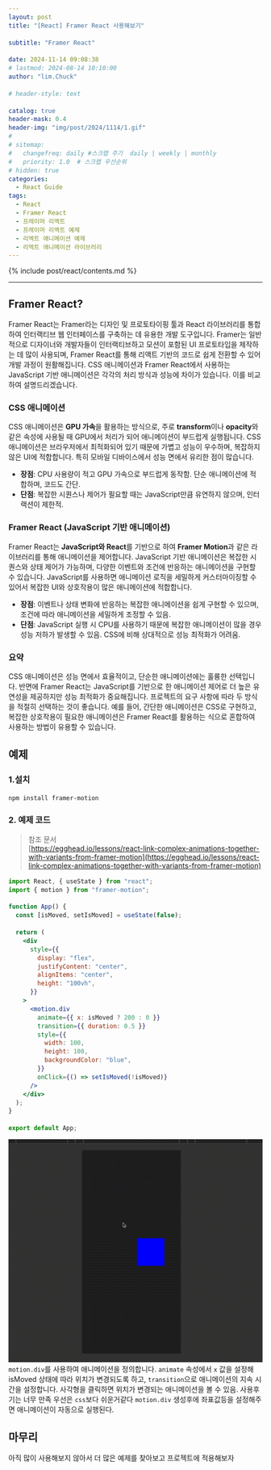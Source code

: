 ```yaml
---
layout: post
title: "[React] Framer React 사용해보기"

subtitle: "Framer React"

date: 2024-11-14 09:08:38
# lastmod: 2024-08-14 10:10:00
author: "lim.Chuck"

# header-style: text

catalog: true
header-mask: 0.4
header-img: "img/post/2024/1114/1.gif"
#
# sitemap:
#   changefreq: daily #스크랩 주기  daily | weekly | monthly
#   priority: 1.0  # 스크랩 우선순위
# hidden: true
categories:
  - React Guide
tags:
  - React
  - Framer React
  - 프레이머 리엑트
  - 프레이머 리엑트 예제
  - 리엑트 애니메이션 예제
  - 리엑트 애니메이션 라이브러리
---
```


{% include post/react/contents.md %}

---

## Framer React?

Framer React는 Framer라는 디자인 및 프로토타이핑 툴과 React 라이브러리를 통합하여 인터랙티브 웹 인터페이스를 구축하는 데 유용한 개발 도구입니다. Framer는 일반적으로 디자이너와 개발자들이 인터랙티브하고 모션이 포함된 UI 프로토타입을 제작하는 데 많이 사용되며, Framer React를 통해 리액트 기반의 코드로 쉽게 전환할 수 있어 개발 과정이 원활해집니다.
CSS 애니메이션과 Framer React에서 사용하는 JavaScript 기반 애니메이션은 각각의 처리 방식과 성능에 차이가 있습니다. 이를 비교하여 설명드리겠습니다.

### CSS 애니메이션

CSS 애니메이션은 **GPU 가속**을 활용하는 방식으로, 주로 **transform**이나 **opacity**와 같은 속성에 사용될 때 GPU에서 처리가 되어 애니메이션이 부드럽게 실행됩니다. CSS 애니메이션은 브라우저에서 최적화되어 있기 때문에 가볍고 성능이 우수하며, 복잡하지 않은 UI에 적합합니다. 특히 모바일 디바이스에서 성능 면에서 유리한 점이 많습니다.

- **장점**: CPU 사용량이 적고 GPU 가속으로 부드럽게 동작함. 단순 애니메이션에 적합하며, 코드도 간단.
- **단점**: 복잡한 시퀀스나 제어가 필요할 때는 JavaScript만큼 유연하지 않으며, 인터랙션이 제한적.

### Framer React (JavaScript 기반 애니메이션)

Framer React는 **JavaScript와 React**를 기반으로 하여 **Framer Motion**과 같은 라이브러리를 통해 애니메이션을 제어합니다. JavaScript 기반 애니메이션은 복잡한 시퀀스와 상태 제어가 가능하며, 다양한 이벤트와 조건에 반응하는 애니메이션을 구현할 수 있습니다. JavaScript를 사용하면 애니메이션 로직을 세밀하게 커스터마이징할 수 있어서 복잡한 UI와 상호작용이 많은 애니메이션에 적합합니다.

- **장점**: 이벤트나 상태 변화에 반응하는 복잡한 애니메이션을 쉽게 구현할 수 있으며, 조건에 따라 애니메이션을 세밀하게 조정할 수 있음.
- **단점**: JavaScript 실행 시 CPU를 사용하기 때문에 복잡한 애니메이션이 많을 경우 성능 저하가 발생할 수 있음. CSS에 비해 상대적으로 성능 최적화가 어려움.

### 요약

CSS 애니메이션은 성능 면에서 효율적이고, 단순한 애니메이션에는 훌륭한 선택입니다. 반면에 Framer React는 JavaScript를 기반으로 한 애니메이션 제어로 더 높은 유연성을 제공하지만 성능 최적화가 중요해집니다. 프로젝트의 요구 사항에 따라 두 방식을 적절히 선택하는 것이 좋습니다. 예를 들어, 간단한 애니메이션은 CSS로 구현하고, 복잡한 상호작용이 필요한 애니메이션은 Framer React를 활용하는 식으로 혼합하여 사용하는 방법이 유용할 수 있습니다.

## 예제

### 1.설치

```bash
npm install framer-motion
```

### 2. 예제 코드

> 참조 문서  
> [https://egghead.io/lessons/react-link-complex-animations-together-with-variants-from-framer-motion](https://egghead.io/lessons/react-link-complex-animations-together-with-variants-from-framer-motion)

```jsx
import React, { useState } from "react";
import { motion } from "framer-motion";

function App() {
  const [isMoved, setIsMoved] = useState(false);

  return (
    <div
      style={{
        display: "flex",
        justifyContent: "center",
        alignItems: "center",
        height: "100vh",
      }}
    >
      <motion.div
        animate={{ x: isMoved ? 200 : 0 }}
        transition={{ duration: 0.5 }}
        style={{
          width: 100,
          height: 100,
          backgroundColor: "blue",
        }}
        onClick={() => setIsMoved(!isMoved)}
      />
    </div>
  );
}

export default App;
```

![](/img/post/2024/1114/1.gif)
`motion.div`를 사용하여 애니메이션을 정의합니다. `animate` 속성에서 `x` 값을 설정해 isMoved 상태에 따라 위치가 변경되도록 하고, `transition`으로 애니메이션의 지속 시간을 설정합니다. 사각형을 클릭하면 위치가 변경되는 애니메이션을 볼 수 있음.
사용후기는 너무 만족 우선은 `css`보다 쉬운거같다 `motion.div` 생성후에 좌표값등을 설정해주면 애니메이션이 자동으로 실행된다.

## 마무리

아직 많이 사용해보지 않아서 더 많은 예제를 찾아보고 프로젝트에 적용해보자
